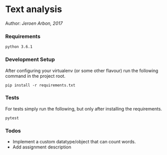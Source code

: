 # Text analysis
Author: _Jeroen Arbon, 2017_

### Requirements
    python 3.6.1

### Development Setup 
After configuring your virtualenv (or some other flavour) run the following command in the project root.

    pip install -r requirements.txt

### Tests
For tests simply run the following, but only after installing the requirements.
    
    pytest

### Todos
- Implement a custom datatype/object that can count words.
- Add assignment description

